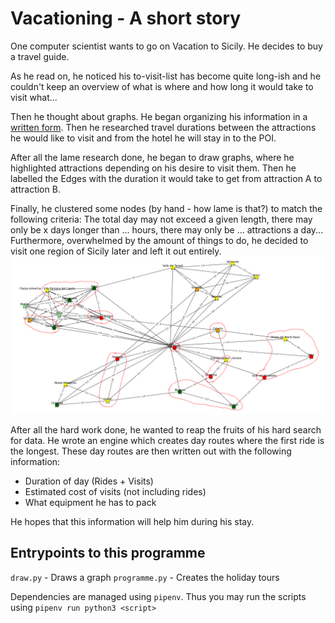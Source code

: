 # Vacationing - A short story

One computer scientist wants to go on Vacation to Sicily.
He decides to buy a travel guide.

As he read on, he noticed his to-visit-list has become quite long-ish and 
he couldn't keep an overview of what is where and how long it would take to visit what...

Then he thought about graphs. He began organizing his information in a 
[written form](data/_sicily/__init__.py#L8-L39). Then he researched travel durations
between the attractions he would like to visit and from the hotel he will stay in 
to the POI.

After all the lame research done, he began to draw graphs, where he highlighted
attractions depending on his desire to visit them. Then he labelled the Edges with
the duration it would take to get from attraction A to attraction B.

Finally, he clustered some nodes (by hand - how lame is that?) to match the following
criteria: The total day may not exceed a given length, there may only be x days longer
than ... hours, there may only be ... attractions a day... Furthermore, overwhelmed
by the amount of things to do, he decided to visit one region of Sicily later and left
it out entirely.  
![clusters.png](clusters.png)

After all the hard work done, he wanted to reap the fruits of his hard search for data.
He wrote an engine which creates day routes where the first ride is the longest. 
These day routes are then written out with the following information:
* Duration of day (Rides + Visits)
* Estimated cost of visits (not including rides)
* What equipment he has to pack

He hopes that this information will help him during his stay.

## Entrypoints to this programme

`draw.py` - Draws a graph
`programme.py` - Creates the holiday tours

Dependencies are managed using `pipenv`.
Thus you may run the scripts using `pipenv run python3 <script>`
